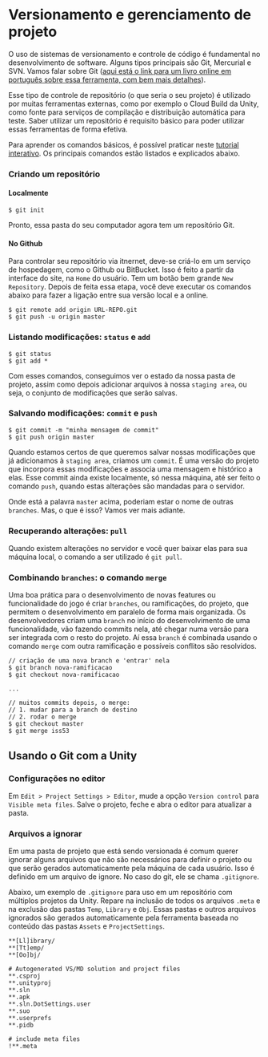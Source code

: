 # Versionamento e gerenciamento de projeto

O uso de sistemas de versionamento e controle de código é fundamental no desenvolvimento de software. Alguns tipos principais são Git, Mercurial e SVN. Vamos falar sobre Git ([aqui está o link para um livro online em português sobre essa ferramenta, com bem mais detalhes](https://git-scm.com/book/pt-br/v2)).

Esse tipo de controle de repositório (o que seria o seu projeto) é utilizado por muitas ferramentas externas, como por exemplo o Cloud Build da Unity, como fonte para serviços de compilação e distribuição automática para teste. Saber utilizar um repositório é requisito básico para poder utilizar essas ferramentas de forma efetiva.

Para aprender os comandos básicos, é possível praticar neste [tutorial interativo](https://try.github.io/). Os principais comandos estão listados e explicados abaixo.

### Criando um repositório

#### Localmente

```
$ git init
```

Pronto, essa pasta do seu computador agora tem um repositório Git.

#### No Github

Para controlar seu repositório via itnernet, deve-se criá-lo em um serviço de hospedagem, como o Github ou BitBucket. Isso é feito a partir da interface do site, na `Home` do usuário. Tem um botão bem grande `New Repository`. Depois de feita essa etapa, você deve executar os comandos abaixo para fazer a ligação entre sua versão local e a online.

```
$ git remote add origin URL-REPO.git
$ git push -u origin master
```

### Listando modificações: `status` e `add`

```
$ git status
$ git add *
```

Com esses comandos, conseguimos ver o estado da nossa pasta de projeto, assim como depois adicionar arquivos à nossa `staging area`, ou seja, o conjunto de modificações que serão salvas.

### Salvando modificações: `commit` e `push`

```
$ git commit -m "minha mensagem de commit"
$ git push origin master
```

Quando estamos certos de que queremos salvar nossas modificações que já adicionamos à `staging area`, criamos um `commit`. É uma versão do projeto que incorpora essas modificações e associa uma mensagem e histórico a elas. Esse commit ainda existe localmente, só nessa máquina, até ser feito o comando `push`, quando estas alterações são mandadas para o servidor.

Onde está a palavra `master` acima, poderiam estar o nome de outras `branches`. Mas, o que é isso? Vamos ver mais adiante.

### Recuperando alterações: `pull`

Quando existem alterações no servidor e você quer baixar elas para sua máquina local, o comando a ser utilizado é `git pull`.

### Combinando `branches`: o comando `merge`

Uma boa prática para o desenvolvimento de novas features ou funcionalidade do jogo é criar `branches`, ou ramificações, do projeto, que permitem o desenvolvimento em paralelo de forma mais organizada. Os desenvolvedores criam uma `branch` no início do desenvolvimento de uma funcionalidade, vão fazendo commits nela, até chegar numa versão para ser integrada com o resto do projeto. Aí essa `branch` é combinada usando o comando `merge` com outra ramificação e possíveis conflitos são resolvidos.

```
// criação de uma nova branch e 'entrar' nela
$ git branch nova-ramificacao
$ git checkout nova-ramificacao

...

// muitos commits depois, o merge:
// 1. mudar para a branch de destino
// 2. rodar o merge
$ git checkout master
$ git merge iss53
```

## Usando o Git com a Unity

### Configurações no editor

Em `Edit > Project Settings > Editor`, mude a opção `Version control` para `Visible meta files`. Salve o projeto, feche e abra o editor para atualizar a pasta.

### Arquivos a ignorar

Em uma pasta de projeto que está sendo versionada é comum querer ignorar alguns arquivos que não são necessários para definir o projeto ou que serão gerados automaticamente pela máquina de cada usuário. Isso é definido em um arquivo de ignore. No caso do git, ele se chama `.gitignore`.

Abaixo, um exemplo de `.gitignore` para uso em um repositório com múltiplos projetos da Unity. Repare na inclusão de todos os arquivos `.meta` e na exclusão das pastas `Temp`, `Library` e `Obj`. Essas pastas e outros arquivos ignorados são gerados automaticamente pela ferramenta baseada no conteúdo das pastas  `Assets` e `ProjectSettings`.

```
**[Ll]ibrary/
**[Tt]emp/
**[Oo]bj/

# Autogenerated VS/MD solution and project files
**.csproj
**.unityproj
**.sln
**.apk
**.sln.DotSettings.user
**.suo
**.userprefs
**.pidb

# include meta files
!**.meta
```

